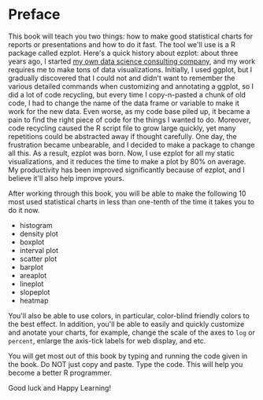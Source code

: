 # Preface

This book will teach you two things: how to make good statistical charts for reports or presentations and how to do it fast. The tool we'll use is a R package called ezplot. Here's a quick history about ezplot: about three years ago, I started [my own data science consulting company](http://www.cabaceo.com), and my work requires me to make tons of data visualizations. Initially, I used ggplot, but I gradually discovered that I could not and didn't want to remember the various detailed commands when customizing and annotating a ggplot, so I did a lot of code recycling, but every time I copy-n-pasted a chunk of old code, I had to change the name of the data frame or variable to make it work for the new data. Even worse, as my code base piled up, it became a pain to find the right piece of code for the things I wanted to do. Moreover, code recycling caused the R script file to grow large quickly, yet many repetitions could be abstracted away if thought carefully. One day, the frustration became unbearable, and I decided to make a package to change all this. As a result, ezplot was born. Now, I use ezplot for all my static visualizations, and it reduces the time to make a plot by 80% on average. My productivity has been improved significantly because of ezplot, and I believe it'll also help improve yours.

After working through this book, you will be able to make the following 10 most used statistical charts in less than one-tenth of the time it takes you to do it now.

* histogram
* density plot
* boxplot
* interval plot
* scatter plot
* barplot
* areaplot
* lineplot
* slopeplot
* heatmap

You'll also be able to use colors, in particular, color-blind friendly colors to the best effect. In addition, you'll be able to easily and quickly customize and anotate your charts, for example, change the scale of the axes to `log` or `percent`, enlarge the axis-tick labels for web display, and etc.  

You will get most out of this book by typing and running the code given in the book. Do NOT just copy and paste. Type the code. This will help you become a better R programmer. 

Good luck and Happy Learning!
